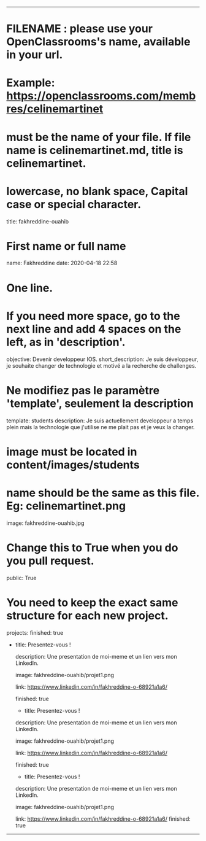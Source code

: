 ---

# FILENAME : please use your OpenClassrooms's name, available in your url.
# Example: https://openclassrooms.com/membres/celinemartinet
# must be the name of your file. If file name is celinemartinet.md, title is celinemartinet.
# lowercase, no blank space, Capital case or special character.
title: fakhreddine-ouahib

# First name or full name
name: Fakhreddine
date: 2020-04-18 22:58

# One line.
# If you need more space, go to the next line and add 4 spaces on the left, as in 'description'.
objective: Devenir developpeur IOS.
short_description: Je suis développeur, je souhaite changer de technologie et motivé a la recherche de challenges.

# Ne modifiez pas le paramètre 'template', seulement la description
template: students
description:
    Je suis actuellement developpeur a temps plein mais la technologie que j'utilise ne me plait pas et je veux la changer.

# image must be located in content/images/students
# name should be the same as this file. Eg: celinemartinet.png
image: fakhreddine-ouahib.jpg

# Change this to True when you do you pull request.
public: True

# You need to keep the exact same structure for each new project.
projects:
    finished: true
  - title: Presentez-vous !
    
    description: Une presentation de moi-meme et un lien vers mon LinkedIn.
    
    image: fakhreddine-ouahib/projet1.png
    
    link: https://www.linkedin.com/in/fakhreddine-o-68921a1a6/
    
    finished: true
    - title: Presentez-vous !
    
    description: Une presentation de moi-meme et un lien vers mon LinkedIn.
    
    image: fakhreddine-ouahib/projet1.png
    
    link: https://www.linkedin.com/in/fakhreddine-o-68921a1a6/
    
    finished: true
    - title: Presentez-vous !
    
    description: Une presentation de moi-meme et un lien vers mon LinkedIn.
    
    image: fakhreddine-ouahib/projet1.png
    
    link: https://www.linkedin.com/in/fakhreddine-o-68921a1a6/
    finished: true
---